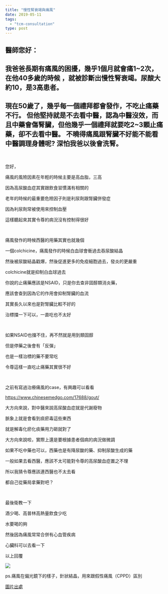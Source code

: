 ```yaml
---
title: "慢性腎衰竭與痛風"
date: 2019-05-11
tags: 
  - "tcm-consultation"
type: post
---
```


## 醫師您好：

## 我爸爸長期有痛風的困擾，幾乎1個月就會痛1~2次，在他40多歲的時候 ，就被診斷出慢性腎衰竭。尿酸大約10，是3高患者。

## 現在50歲了，幾乎每一個禮拜都會發作，不吃止痛藥不行。 但他堅持就是不去看中醫，認為中醫沒效，而且中藥會傷腎臟，但他幾乎一個禮拜就要吃2~3顆止痛藥，卻不去看中醫。 不曉得痛風跟腎臟不好能不能看中醫調理身體呢? 深怕我爸以後會洗腎。

 

您好，

痛風的風險因素在年輕的時候主要是高血脂，三高

因為高尿酸血症其實跟飲食習慣滿有相關的

老年的時候的最重要危險因子則是利尿劑跟腎臟併發症

因為利尿劑常被使用來控制血壓

這樣聽起來其實令尊的病況沒有控制得很好

 

痛風發作的時候西醫的用藥其實也就幾個

一個colchicine，痛風發作的時候白血球會衝過去吞尿酸結晶

然後被尿酸結晶戳爆，然後促進更多的免疫細胞過去，發炎的更嚴重

colchicine就是抑制白血球過去

你說的止痛藥應該是NSAID，只是你去查非固醇類消炎藥，

應該會查到因為它的作用會抑制腎臟的血流

其實長久以來也是對腎臟比較不好的

治標擋一下可以，一直吃也不太好

 

如果NSAID也擋不住，再不然就是用到類固醇

但是停藥之後會有「反彈」

也是一樣治標的藥不要常吃

令尊這樣一直吃止痛藥其實很不好

 

之前有寫過治療痛風的case，有興趣可以看看

https://www.chinesemedgo.com/17688/gout/

大方向來說，對中醫來說高尿酸血症就是代謝廢物

脈象上就是會看到痰瘀毒這些東西

就是解毒化瘀化痰藥用力砸就對了

大方向來說啦，實際上還是要根據患者個病的病況做微調

如果不吃中藥也可以，西藥也是有降尿酸的藥、抑制尿酸生成的藥

一般如果去看西醫，應該不太可能對令尊的高尿酸血症置之不理

所以我猜令尊應該連西醫也不太去看

都自己從藥局拿藥對吧？

 

最後衛教一下

酒少喝、高普林高熱量飲食少吃

水要喝的夠

然後因為痛風常常合併有心血管疾病

心臟科可以去看一下

以上回覆

![](/images/uploads/gettyimages-128589361-2048x2048-300x198.jpg)

ps.痛風在偏光鏡下的樣子，針狀結晶，用來跟假性痛風（CPPD）區別

[圖片出處](https://www.gettyimages.com/detail/photo/gout-crystals-polarized-light-micrograph-of-high-res-stock-photography/128589361)
